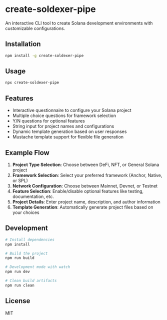 # create-soldexer-pipe

An interactive CLI tool to create Solana development environments with customizable configurations.

## Installation

```bash
npm install -g create-soldexer-pipe
```

## Usage

```bash
npx create-soldexer-pipe
```

## Features

- Interactive questionnaire to configure your Solana project
- Multiple choice questions for framework selection
- Y/N questions for optional features
- String input for project names and configurations
- Dynamic template generation based on user responses
- Mustache template support for flexible file generation

## Example Flow

1. **Project Type Selection**: Choose between DeFi, NFT, or General Solana project
2. **Framework Selection**: Select your preferred framework (Anchor, Native, or SPL)
3. **Network Configuration**: Choose between Mainnet, Devnet, or Testnet
4. **Feature Selection**: Enable/disable optional features like testing, documentation, etc.
5. **Project Details**: Enter project name, description, and author information
6. **Template Generation**: Automatically generate project files based on your choices

## Development

```bash
# Install dependencies
npm install

# Build the project
npm run build

# Development mode with watch
npm run dev

# Clean build artifacts
npm run clean
```

## License

MIT 